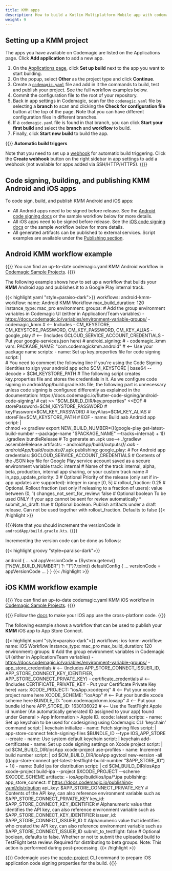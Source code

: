 ```yaml
---
title: KMM apps
description: How to build a Kotlin Multiplatform Mobile app with codemagic.yaml
weight: 9
---
```


## Setting up a KMM project

The apps you have available on Codemagic are listed on the Applications page. Click **Add application** to add a new app.

1. On the [Applications page](https://codemagic.io/apps), click **Set up build** next to the app you want to start building. 
2. On the popup, select **Other** as the project type and click **Continue**.
3. Create a [`codemagic.yaml`](./yaml) file and add in it the commands to build, test and publish your project. See the full workflow examples below.
4. Commit the configuration file to the root of your repository.
5. Back in app settings in Codemagic, scan for the `codemagic.yaml` file by selecting a **branch** to scan and clicking the **Check for configuration file** button at the top of the page. Note that you can have different configuration files in different branches.
6. If a `codemagic.yaml` file is found in that branch, you can click **Start your first build** and select the **branch** and **workflow** to build.
7. Finally, click **Start new build** to build the app.

{{<notebox>}}
**Automatic build triggers**

Note that you need to set up a [webhook](../building/webhooks) for automatic build triggering. Click the **Create webhook** button on the right sidebar in app settings to add a webhook (not available for apps added via SSH/HTTP/HTTPS).
{{</notebox>}}

## Code signing, building, and publishing KMM Android and iOS apps

To code sign, build, and publish KMM Android and iOS apps:

* All Android apps need to be signed before release. See the [Android code signing docs](../code-signing/android-code-signing/) or the sample workflow below for more details.
* All iOS apps need to be signed before release. See the [iOS code signing docs](../code-signing/ios-code-signing/) or the sample workflow below for more details.
* All generated artifacts can be published to external services. Script examples are available under the [Publishing section](../publishing-yaml/distribution/).

## Android KMM workflow example

{{<notebox>}}
You can find an up-to-date codemagic.yaml KMM Android workflow in [Codemagic Sample Projects](https://github.com/codemagic-ci-cd/codemagic-sample-projects/blob/main/kotlin-multiplatform-mobile/codemagic.yaml#L2).
{{</notebox>}}

The following example shows how to set up a workflow that builds your **KMM** Android app and publishes it to a Google Play internal track.

{{< highlight yaml "style=paraiso-dark">}}
workflows:
  android-kmm-workflow:
    name: Android KMM Workflow
    max_build_duration: 120
    instance_type: mac_pro
    environment:
      groups:
        # Add the group environment variables in Codemagic UI (either in Application/Team variables) - https://docs.codemagic.io/variables/environment-variable-groups/
        - codemagic_kmm # <-- Includes - CM_KEYSTORE, CM_KEYSTORE_PASSWORD, CM_KEY_PASSWORD, CM_KEY_ALIAS
        - google_play # <-- (Includes GCLOUD_SERVICE_ACCOUNT_CREDENTIALS - Put your google-services.json here)
      # android_signing:
      #   - codemagic_kmm
      vars:
        PACKAGE_NAME: "com.codemagickmm.android" # <-- Use your package name
    scripts:
      - name: Set up key.properties file for code signing
        script: |  
          # You need to comment the following line if you're using the Code Signing Identities to sign your android app
          echo $CM_KEYSTORE | base64 --decode > $CM_KEYSTORE_PATH
          # The following script creates key.properties file and stores the credentials in it. As we configure code signing in androidApp/build.gradle.kts file, the following part is unnecessary unless code signing is configured differently as explained in the documentation: https://docs.codemagic.io/flutter-code-signing/android-code-signing/
          # cat >> "$CM_BUILD_DIR/key.properties" <<EOF
          # storePassword=$CM_KEYSTORE_PASSWORD
          # keyPassword=$CM_KEY_PASSWORD
          # keyAlias=$CM_KEY_ALIAS
          # storeFile=$CM_KEYSTORE_PATH
          # EOF
      - name: Build aab Android app
        script: |  
          chmod +x gradlew
          export NEW_BUILD_NUMBER=$(($(google-play get-latest-build-number --package-name "$PACKAGE_NAME" --tracks=internal) + 1))
          ./gradlew bundleRelease # To generate an .apk use--> ./gradlew assembleRelease
    artifacts:
      - androidApp/build/outputs/**/**/*.aab
      - androidApp/build/outputs/**/**/*.apk
    publishing:
      google_play: # For Android app
        credentials: $GCLOUD_SERVICE_ACCOUNT_CREDENTIALS # Contents of the JSON key file for Google Play service account saved as a secure environment variable
        track: internal # Name of the track internal, alpha, beta, production, internal app sharing, or your custom track name
        # in_app_update_priority: 3 # Optional Priority of the release (only set if in-app updates are supported): integer in range [0, 5]
        # rollout_fraction: 0.25 # Optional. Rollout fraction (set only if releasing to a fraction of users): value between (0, 1)
        changes_not_sent_for_review: false # Optional boolean To be used ONLY if your app cannot be sent for review automatically *
        submit_as_draft: true # Optional boolean. Publish artifacts under a draft release. Can not be used together with rollout_fraction. Defaults to false
{{< /highlight >}}

{{<notebox>}}Note that you should increment the versionCode in `androidApp/build.gradle.kts`. {{</notebox>}}

Incrementing the version code can be done as follows:

{{< highlight groovy "style=paraiso-dark">}}

android {
    ...
    val appVersionCode = (System.getenv()["NEW_BUILD_NUMBER"] ?: "1")?.toInt()
    defaultConfig {
        ...
        versionCode = appVersionCode
        ...
    }
}
{{< /highlight >}}

## iOS KMM workflow example

{{<notebox>}}
You can find an up-to-date codemagic.yaml KMM iOS workflow in [Codemagic Sample Projects](https://github.com/codemagic-ci-cd/codemagic-sample-projects/blob/main/kotlin-multiplatform-mobile/codemagic.yaml#L50).
{{</notebox>}}

{{<notebox>}}
Follow the [docs](https://kotlinlang.org/docs/multiplatform-mobile-integrate-in-existing-app.html#make-your-code-cross-platform) to make your IOS app use the cross-platform code.
{{</notebox>}}

The following example shows a workflow that can be used to publish your **KMM** iOS app to App Store Connect.

{{< highlight yaml "style=paraiso-dark">}}
workflows:
  ios-kmm-workflow:
    name: iOS Workflow
    instance_type: mac_pro
    max_build_duration: 120
    environment:
      groups:
        # Add the group environment variables in Codemagic UI (either in Application/Team variables) - https://docs.codemagic.io/variables/environment-variable-groups/
        - app_store_credentials # <-- (Includes APP_STORE_CONNECT_ISSUER_ID, APP_STORE_CONNECT_KEY_IDENTIFIER, APP_STORE_CONNECT_PRIVATE_KEY)
        - certificate_credentials # <-- (Includes CERTIFICATE_PRIVATE_KEY - Put your Certificate Private Key here)
      vars:
        XCODE_PROJECT: "iosApp.xcodeproj" # <-- Put your xcode project name here
        XCODE_SCHEME: "iosApp" # <-- Put your bundle xcode scheme here
        BUNDLE_ID: "com.codemagickmm.iosapp" # <-- Put your bundle id here
        APP_STORE_ID: 1630136022 # <-- Use the TestFlight Apple id number (An automatically generated ID assigned to your app) found under General > App Information > Apple ID.
      xcode: latest
    scripts:
      - name: Set up keychain to be used for codesigning using Codemagic CLI 'keychain' command
        script: | 
          keychain initialize
      - name: Fetch signing files
        script: | 
          app-store-connect fetch-signing-files $BUNDLE_ID --type IOS_APP_STORE --create
      - name: Use system default keychain
        script: | 
          keychain add-certificates
      - name: Set up code signing settings on Xcode project
        script: | 
          cd $CM_BUILD_DIR/iosApp
          xcode-project use-profiles
      - name: Increment build number
        script: | 
          cd $CM_BUILD_DIR/iosApp
          agvtool new-version -all $(($(app-store-connect get-latest-testflight-build-number "$APP_STORE_ID") + 1))
      - name: Build ipa for distribution
        script: | 
          cd $CM_BUILD_DIR/iosApp
          xcode-project build-ipa --project $XCODE_PROJECT --scheme $XCODE_SCHEME
    artifacts:
      - iosApp/build/ios/ipa/*.ipa
    publishing:
      app_store_connect: # https://docs.codemagic.io/publishing-yaml/distribution
        api_key: $APP_STORE_CONNECT_PRIVATE_KEY # Contents of the API key, can also reference environment variable such as $APP_STORE_CONNECT_PRIVATE_KEY
        key_id: $APP_STORE_CONNECT_KEY_IDENTIFIER # Alphanumeric value that identifies the API key, can also reference environment variable such as $APP_STORE_CONNECT_KEY_IDENTIFIER
        issuer_id: $APP_STORE_CONNECT_ISSUER_ID # Alphanumeric value that identifies who created the API key, can also reference environment variable such as $APP_STORE_CONNECT_ISSUER_ID
        submit_to_testflight: false # Optional boolean, defaults to false. Whether or not to submit the uploaded build to TestFlight beta review. Required for distributing to beta groups. Note: This action is performed during post-processing.
{{< /highlight >}}

{{<notebox>}}
Codemagic uses the [xcode-project](https://github.com/codemagic-ci-cd/cli-tools/blob/master/docs/xcode-project/README.md#xcode-project) CLI command to prepare iOS application code signing properties for the build.
{{</notebox>}}
